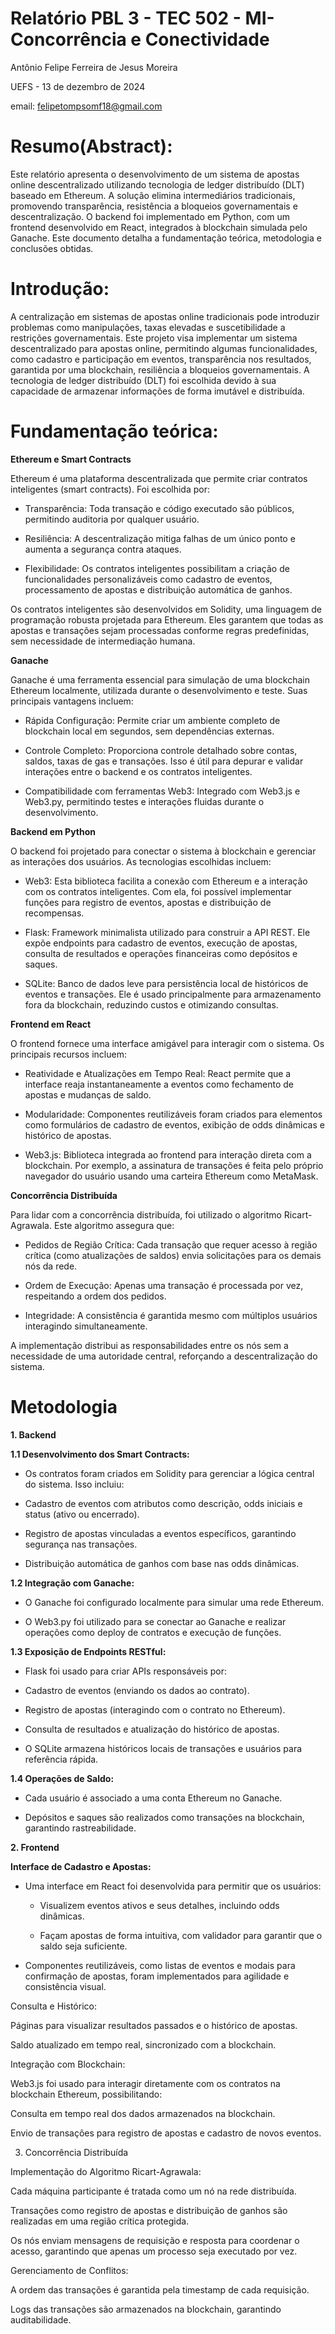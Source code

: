 # Relatório PBL 3 - TEC 502 - MI-Concorrência e Conectividade
Antônio Felipe Ferreira de Jesus Moreira

UEFS - 13 de dezembro de 2024

email: felipetompsomf18@gmail.com
# Resumo(Abstract):
Este relatório apresenta o desenvolvimento de um sistema de apostas online descentralizado utilizando tecnologia de ledger distribuído (DLT) baseado em Ethereum. A solução elimina intermediários tradicionais, promovendo transparência, resistência a bloqueios governamentais e descentralização. O backend foi implementado em Python, com um frontend desenvolvido em React, integrados à blockchain simulada pelo Ganache. Este documento detalha a fundamentação teórica, metodologia e conclusões obtidas.
# Introdução:
A centralização em sistemas de apostas online tradicionais pode introduzir problemas como manipulações, taxas elevadas e suscetibilidade a restrições governamentais. Este projeto visa implementar um sistema descentralizado para apostas online, permitindo algumas funcionalidades, como cadastro e participação em eventos, transparência nos resultados, garantida por uma blockchain, resiliência a bloqueios governamentais. A tecnologia de ledger distribuído (DLT) foi escolhida devido à sua capacidade de armazenar informações de forma imutável e distribuída.
# Fundamentação teórica:
**Ethereum e Smart Contracts**

Ethereum é uma plataforma descentralizada que permite criar contratos inteligentes (smart contracts). Foi escolhida por:

- Transparência: Toda transação e código executado são públicos, permitindo auditoria por qualquer usuário.

- Resiliência: A descentralização mitiga falhas de um único ponto e aumenta a segurança contra ataques.

- Flexibilidade: Os contratos inteligentes possibilitam a criação de funcionalidades personalizáveis como cadastro de eventos, processamento de apostas e distribuição automática de ganhos.

Os contratos inteligentes são desenvolvidos em Solidity, uma linguagem de programação robusta projetada para Ethereum. Eles garantem que todas as apostas e transações sejam processadas conforme regras predefinidas, sem necessidade de intermediação humana.

**Ganache**

Ganache é uma ferramenta essencial para simulação de uma blockchain Ethereum localmente, utilizada durante o desenvolvimento e teste. Suas principais vantagens incluem:

- Rápida Configuração: Permite criar um ambiente completo de blockchain local em segundos, sem dependências externas.

- Controle Completo: Proporciona controle detalhado sobre contas, saldos, taxas de gas e transações. Isso é útil para depurar e validar interações entre o backend e os contratos inteligentes.

- Compatibilidade com ferramentas Web3: Integrado com Web3.js e Web3.py, permitindo testes e interações fluidas durante o desenvolvimento.

**Backend em Python**

O backend foi projetado para conectar o sistema à blockchain e gerenciar as interações dos usuários. As tecnologias escolhidas incluem:

- Web3: Esta biblioteca facilita a conexão com Ethereum e a interação com os contratos inteligentes. Com ela, foi possível implementar funções para registro de eventos, apostas e distribuição de recompensas.

- Flask: Framework minimalista utilizado para construir a API REST. Ele expõe endpoints para cadastro de eventos, execução de apostas, consulta de resultados e operações financeiras como depósitos e saques.

- SQLite: Banco de dados leve para persistência local de históricos de eventos e transações. Ele é usado principalmente para armazenamento fora da blockchain, reduzindo custos e otimizando consultas.

**Frontend em React**

O frontend fornece uma interface amigável para interagir com o sistema. Os principais recursos incluem:

- Reatividade e Atualizações em Tempo Real: React permite que a interface reaja instantaneamente a eventos como fechamento de apostas e mudanças de saldo.

- Modularidade: Componentes reutilizáveis foram criados para elementos como formulários de cadastro de eventos, exibição de odds dinâmicas e histórico de apostas.

- Web3.js: Biblioteca integrada ao frontend para interação direta com a blockchain. Por exemplo, a assinatura de transações é feita pelo próprio navegador do usuário usando uma carteira Ethereum como MetaMask.

**Concorrência Distribuída**

Para lidar com a concorrência distribuída, foi utilizado o algoritmo Ricart-Agrawala. Este algoritmo assegura que:

- Pedidos de Região Crítica: Cada transação que requer acesso à região crítica (como atualizações de saldos) envia solicitações para os demais nós da rede.

- Ordem de Execução: Apenas uma transação é processada por vez, respeitando a ordem dos pedidos.

- Integridade: A consistência é garantida mesmo com múltiplos usuários interagindo simultaneamente.

A implementação distribui as responsabilidades entre os nós sem a necessidade de uma autoridade central, reforçando a descentralização do sistema.
# Metodologia
**1. Backend**

**1.1 Desenvolvimento dos Smart Contracts:**

- Os contratos foram criados em Solidity para gerenciar a lógica central do sistema. Isso incluiu:

- Cadastro de eventos com atributos como descrição, odds iniciais e status (ativo ou encerrado).

- Registro de apostas vinculadas a eventos específicos, garantindo segurança nas transações.

- Distribuição automática de ganhos com base nas odds dinâmicas.

**1.2 Integração com Ganache:**

- O Ganache foi configurado localmente para simular uma rede Ethereum.

- O Web3.py foi utilizado para se conectar ao Ganache e realizar operações como deploy de contratos e execução de funções.

**1.3 Exposição de Endpoints RESTful:**

- Flask foi usado para criar APIs responsáveis por:

- Cadastro de eventos (enviando os dados ao contrato).

- Registro de apostas (interagindo com o contrato no Ethereum).

- Consulta de resultados e atualização do histórico de apostas.

- O SQLite armazena históricos locais de transações e usuários para referência rápida.

**1.4 Operações de Saldo:**

- Cada usuário é associado a uma conta Ethereum no Ganache.

- Depósitos e saques são realizados como transações na blockchain, garantindo rastreabilidade.

**2. Frontend**

**Interface de Cadastro e Apostas:**

- Uma interface em React foi desenvolvida para permitir que os usuários:

    - Visualizem eventos ativos e seus detalhes, incluindo odds dinâmicas.

    - Façam apostas de forma intuitiva, com validador para garantir que o saldo seja suficiente.

- Componentes reutilizáveis, como listas de eventos e modais para confirmação de apostas, foram implementados para agilidade e consistência visual.

Consulta e Histórico:

Páginas para visualizar resultados passados e o histórico de apostas.

Saldo atualizado em tempo real, sincronizado com a blockchain.

Integração com Blockchain:

Web3.js foi usado para interagir diretamente com os contratos na blockchain Ethereum, possibilitando:

Consulta em tempo real dos dados armazenados na blockchain.

Envio de transações para registro de apostas e cadastro de novos eventos.

3. Concorrência Distribuída

Implementação do Algoritmo Ricart-Agrawala:

Cada máquina participante é tratada como um nó na rede distribuída.

Transações como registro de apostas e distribuição de ganhos são realizadas em uma região crítica protegida.

Os nós enviam mensagens de requisição e resposta para coordenar o acesso, garantindo que apenas um processo seja executado por vez.

Gerenciamento de Conflitos:

A ordem das transações é garantida pela timestamp de cada requisição.

Logs das transações são armazenados na blockchain, garantindo auditabilidade.